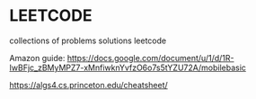 # LEETCODE 

collections of problems solutions leetcode 


Amazon guide: https://docs.google.com/document/u/1/d/1R-IwBFjc_zBMyMPZ7-xMnfiwknYvfzO6o7s5tYZU72A/mobilebasic

https://algs4.cs.princeton.edu/cheatsheet/


